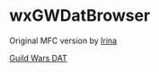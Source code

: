 wxGWDatBrowser
==============
Original MFC version by [Irina](http://forum.xentax.com/viewtopic.php?p=24493#p24493)

[Guild Wars DAT](http://wiki.xentax.com/index.php?title=Guild_Wars_DAT)
